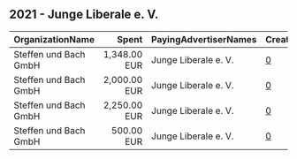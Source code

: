 ## 2021 - Junge Liberale e. V. 
|OrganizationName|Spent|PayingAdvertiserNames|CreativeUrls|Impressions|Genders|AgeBrackets|CountryCodes|BillingAddresses|CandidateBallotInformation|
|:---|---:|:---|:---|---:|:---|:---|:---|:---|:---|
|Steffen und Bach GmbH|1,348.00 EUR|Junge Liberale e. V.|[0](https://www.snap.com/political-ads/asset/74c82a26ce2e5f8acf36db6691a7760dee59e4a1d2211c77d96d7def39542634?mediaType=png)|508,150||18-25|germany|"Friedrich-Wilhelm-Platz 3a,Braunschweig,38100,DE"||
|Steffen und Bach GmbH|2,000.00 EUR|Junge Liberale e. V.|[0](https://www.snap.com/political-ads/asset/a18faeecff78a983eaeff3b10562f78667f0dcafe118421f4ce04c8eb60ec45d?mediaType=jpeg)|487,311||18-25|germany|"Friedrich-Wilhelm-Platz 3a,Braunschweig,38100,DE"||
|Steffen und Bach GmbH|2,250.00 EUR|Junge Liberale e. V.|[0](https://www.snap.com/political-ads/asset/408057a0c7c808a9257b06c07b8f5fbb4765ee07745164eb7e56c443bb349991?mediaType=mp4)|422,426||18-24|germany|"Friedrich-Wilhelm-Platz 3a,Braunschweig,38100,DE"||
|Steffen und Bach GmbH|500.00 EUR|Junge Liberale e. V.|[0](https://www.snap.com/political-ads/asset/5d25231a3c1755aa33d4d3246a547c63b885d3526674527961a0cddcd93ec054?mediaType=png)|361,235||15-24|germany|"Friedrich-Wilhelm-Platz 3a,Braunschweig,38100,DE"||
